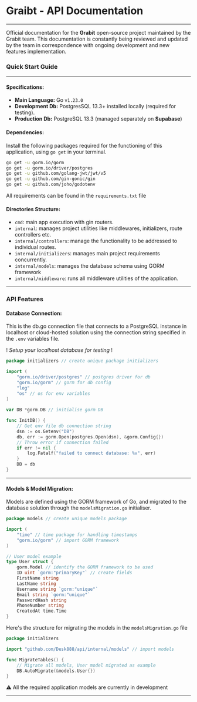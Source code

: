 
# Graibt - API Documentation
________________________________________________________________________
 Official documentation for the **Grabit** open-source project maintained by the Grabit team. This documentation is constantly being reviewed and updated by the team in correspondence with ongoing development and new features implementation.

### Quick Start Guide
________________________________________________________________________
#### Specifications:

- **Main Language:** Go `v1.23.0`
- **Development Db:** PostgresSQL 13.3+ installed locally (required for testing).
- **Production Db:** PostgreSQL 13.3 (managed separately on **Supabase**)

#### Dependencies:

Install the following packages required for the functioning of this application, using `go get` in your terminal.

```bash
go get -u gorm.io/gorm
go get -u gorm.io/driver/postgres
go get -u github.com/golang-jwt/jwt/v5
go get -u github.com/gin-gonic/gin
go get -u github.com/joho/godotenv
```

All requirements can be found in the `requirements.txt` file
#### Directories Structure:

- `cmd`: main app execution with gin routers.
- `internal`: manages project utilities like middlewares, initializers, route controllers etc.
- `internal/controllers`: manage the functionality to be addressed to individual routes.
- `internal/initializers`: manages main project requirements concurrently. 
- `internal/models`: manages the database schema using GORM framework
- `internal/middleware`: runs all middleware utilities of the application.

________________________________________________________________________
### API Features

#### Database Connection:

This is the db.go connection file that connects to a PostgreSQL instance in localhost or cloud-hosted solution using the connection string specified in the `.env` variables file. 

! *Setup your localhost database for testing* !

```go
package initializers // create unique package initializers

import (
	"gorm.io/driver/postgres" // postgres driver for db
	"gorm.io/gorm" // gorm for db config
	"log"
	"os" // os for env variables
)
  
var DB *gorm.DB // initialise gorm DB

func InitDB() {
	// Get env file db connection string
	dsn := os.Getenv("DB")
	db, err := gorm.Open(postgres.Open(dsn), &gorm.Config{})
	// Throw error if connection failed
	if err != nil {
		log.Fatalf("failed to connect database: %v", err)
	}
	DB = db
}
```

________________________________________________________________________
#### Models & Model Migration:

Models are defined using the GORM framework of Go, and migrated to the database solution through the `modelsMigration.go` initialiser.

```go
package models // create unique models package

import (
	"time" // time package for handling timestamps
	"gorm.io/gorm" // import GORM framework
) 

// User model example
type User struct {
	gorm.Model // identify the GORM framework to be used
	ID uint `gorm:"primaryKey"` // create fields
	FirstName string
	LastName string
	Username string `gorm:"unique"`
	Email string `gorm:"unique"`
	PasswordHash string
	PhoneNumber string
	CreatedAt time.Time
}
```

Here's the structure for migrating the models in the `modelsMigration.go` file

```go
package initializers

import "github.com/Desk888/api/internal/models" // import models

func MigrateTables() {
	// Migrate all models, User model migrated as example
	DB.AutoMigrate(&models.User{})
}
```

⚠️ All the required application models are currently in development

________________________________________________________________________

